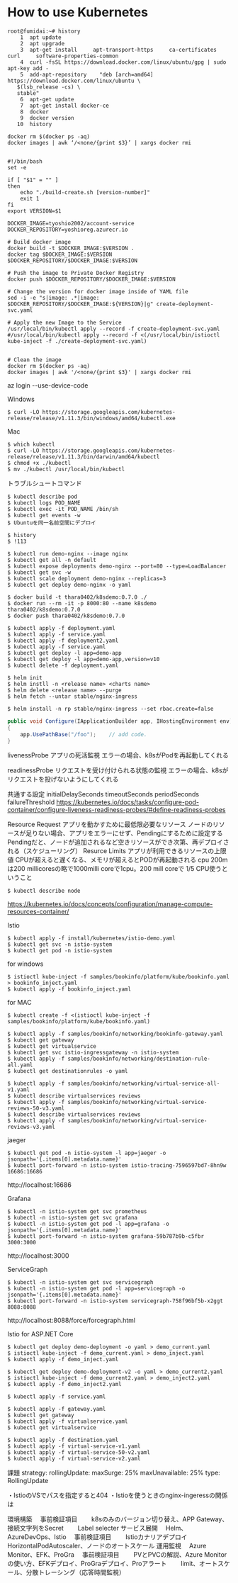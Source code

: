# How to use Kubernetes

```shell-session
root@fumidai:~# history
    1  apt update
    2  apt upgrade
    3  apt-get install     apt-transport-https     ca-certificates     curl     software-properties-common
    4  curl -fsSL https://download.docker.com/linux/ubuntu/gpg | sudo apt-key add -
    5  add-apt-repository    "deb [arch=amd64] https://download.docker.com/linux/ubuntu \
   $(lsb_release -cs) \
   stable"
    6  apt-get update
    7  apt-get install docker-ce
    8  docker
    9  docker version
   10  history
```

```shell-session
docker rm $(docker ps -aq)
docker images | awk ‘/<none/{print $3}’ | xargs docker rmi


#!/bin/bash
set -e

if [ "$1" = "" ]
then
    echo "./build-create.sh [version-number]"
    exit 1
fi
export VERSION=$1

DOCKER_IMAGE=tyoshio2002/account-service
DOCKER_REPOSITORY=yoshioreg.azurecr.io

# Build docker image
docker build -t $DOCKER_IMAGE:$VERSION .
docker tag $DOCKER_IMAGE:$VERSION $DOCKER_REPOSITORY/$DOCKER_IMAGE:$VERSION

# Push the image to Private Docker Registry
docker push $DOCKER_REPOSITORY/$DOCKER_IMAGE:$VERSION

# Change the version for docker image inside of YAML file 
sed -i -e "s|image: .*|image: $DOCKER_REPOSITORY/$DOCKER_IMAGE:${VERSION}|g" create-deployment-svc.yaml

# Apply the new Image to the Service
/usr/local/bin/kubectl apply --record -f create-deployment-svc.yaml
#/usr/local/bin/kubectl apply --record -f <(/usr/local/bin/istioctl kube-inject -f ./create-deployment-svc.yaml)


# Clean the image
docker rm $(docker ps -aq)
docker images | awk '/<none/{print $3}' | xargs docker rmi 
```



az login --use-device-code

Windows
```shell-session
$ curl -LO https://storage.googleapis.com/kubernetes-release/release/v1.11.3/bin/windows/amd64/kubectl.exe
```

Mac
```shell-session
$ which kubectl
$ curl -LO https://storage.googleapis.com/kubernetes-release/release/v1.11.3/bin/darwin/amd64/kubectl
$ chmod +x ./kubectl
$ mv ./kubectl /usr/local/bin/kubectl
```

トラブルシュートコマンド
```shell-session
$ kubectl describe pod
$ kubectl logs POD_NAME
$ kubectl exec -it POD_NAME /bin/sh
$ kubectl get events -w
$ Ubuntuを同一名前空間にデプロイ
```

```shell-session
$ history
$ !113
```

```shell-session
$ kubectl run demo-nginx --image nginx
$ kubectl get all -n default
$ kubectl expose deployments demo-nginx --port=80 --type=LoadBalancer
$ kubectl get svc -w
$ kubectl scale deployment demo-nginx --replicas=3
$ kubectl get deploy demo-nginx -o yaml
```

```shell-session
$ docker build -t thara0402/k8sdemo:0.7.0 ./
$ docker run --rm -it -p 8000:80 --name k8sdemo thara0402/k8sdemo:0.7.0
$ docker push thara0402/k8sdemo:0.7.0
```

```shell-session
$ kubectl apply -f deployment.yaml
$ kubectl apply -f service.yaml
$ kubectl apply -f deployment2.yaml
$ kubectl apply -f service.yaml
$ kubectl get deploy -l app=demo-app
$ kubectl get deploy -l app=demo-app,version=v10
$ kubectl delete -f deployment.yaml
```

```shell-session
$ helm init
$ helm instll -n <release name> <charts name>
$ helm delete <release name> --purge
$ helm fetch --untar stable/nginx-ingress
```

```shell-session
$ helm install -n rp stable/nginx-ingress --set rbac.create=false
```

```csharp
public void Configure(IApplicationBuilder app, IHostingEnvironment env)
{
    app.UsePathBase("/foo");    // add code.
}
```

livenessProbe
アプリの死活監視
エラーの場合、k8sがPodを再起動してくれる

readinessProbe
リクエストを受け付けられる状態の監視
エラーの場合、k8sがリクエストを投げないようにしてくれる

共通する設定
initialDelaySeconds
timeoutSeconds
periodSeconds
failureThreshold
https://kubernetes.io/docs/tasks/configure-pod-container/configure-liveness-readiness-probes/#define-readiness-probes


Resource Request
アプリを動かすために最低限必要なリソース
ノードのリソースが足りない場合、アプリをエラーにせず、Pendingにするために設定する
Pendingだと、ノードが追加されるなど空きリソースができ次第、再デプロイされる（スケジューリング）
Resurce Limits
アプリが利用できるリソースの上限値
CPUが超えると遅くなる、メモリが超えるとPODが再起動される
cpu 200m は200 millicoresの略で1000milli coreで1cpu。200 mill coreで 1/5 CPU使うということ

```shell-session
$ kubectl describe node
```
https://kubernetes.io/docs/concepts/configuration/manage-compute-resources-container/


Istio
```shell-session
$ kubectl apply -f install/kubernetes/istio-demo.yaml
$ kubectl get svc -n istio-system
$ kubectl get pod -n istio-system
```

for windows
```shell-session
$ istioctl kube-inject -f samples/bookinfo/platform/kube/bookinfo.yaml > bookinfo_inject.yaml
$ kubectl apply -f bookinfo_inject.yaml
```

for MAC
```shell-session
$ kubectl create -f <(istioctl kube-inject -f samples/bookinfo/platform/kube/bookinfo.yaml)
```

```shell-session
$ kubectl apply -f samples/bookinfo/networking/bookinfo-gateway.yaml
$ kubectl get gateway
$ kubectl get virtualservice
$ kubectl get svc istio-ingressgateway -n istio-system
$ kubectl apply -f samples/bookinfo/networking/destination-rule-all.yaml
$ kubectl get destinationrules -o yaml
```

```shell-session
$ kubectl apply -f samples/bookinfo/networking/virtual-service-all-v1.yaml
$ kubectl describe virtualservices reviews
$ kubectl apply -f samples/bookinfo/networking/virtual-service-reviews-50-v3.yaml
$ kubectl describe virtualservices reviews
$ kubectl apply -f samples/bookinfo/networking/virtual-service-reviews-v3.yaml
```

jaeger
```shell-session
$ kubectl get pod -n istio-system -l app=jaeger -o jsonpath='{.items[0].metadata.name}'
$ kubectl port-forward -n istio-system istio-tracing-7596597bd7-8hn9w 16686:16686
```
http://localhost:16686

Grafana
```shell-session
$ kubectl -n istio-system get svc prometheus
$ kubectl -n istio-system get svc grafana
$ kubectl -n istio-system get pod -l app=grafana -o jsonpath='{.items[0].metadata.name}'
$ kubectl port-forward -n istio-system grafana-59b787b9b-c5fbr 3000:3000
```
http://localhost:3000

ServiceGraph
```shell-session
$ kubectl -n istio-system get svc servicegraph
$ kubectl -n istio-system get pod -l app=servicegraph -o jsonpath='{.items[0].metadata.name}'
$ kubectl port-forward -n istio-system servicegraph-758f96bf5b-x2ggt 8088:8088
```
http://localhost:8088/force/forcegraph.html



Istio for ASP.NET Core
```shell-session
$ kubectl get deploy demo-deployment -o yaml > demo_current.yaml
$ istioctl kube-inject -f demo_current.yaml > demo_inject.yaml
$ kubectl apply -f demo_inject.yaml

$ kubectl get deploy demo-deployment-v2 -o yaml > demo_current2.yaml
$ istioctl kube-inject -f demo_current2.yaml > demo_inject2.yaml
$ kubectl apply -f demo_inject2.yaml

$ kubectl apply -f service.yaml

$ kubectl apply -f gateway.yaml
$ kubectl get gateway
$ kubectl apply -f virtualservice.yaml
$ kubectl get virtualservice

$ kubectl apply -f destination.yaml
$ kubectl apply -f virtual-service-v1.yaml
$ kubectl apply -f virtual-service-50-v2.yaml
$ kubectl apply -f virtual-service-v2.yaml
```

課題
  strategy:
    rollingUpdate:
      maxSurge: 25%
      maxUnavailable: 25%
    type: RollingUpdate

・IstioのVSでパスを指定すると404
・Istioを使うときのnginx-ingeressの関係は

環境構築
　事前検証項目
　　k8sのみのバージョン切り替え、APP Gateway、接続文字列をSecret
　　Label selecter
サービス展開
　Helm、AzureDevOps、Istio
　事前検証項目
　　Istioカナリアデプロイ
    HorizontalPodAutoscaler、ノードのオートスケール
運用監視
　Azure Monitor、EFK、ProGra
　事前検証項目
　　PVとPVCの解説、Azure Monitorの使い方、EFKデプロイ、ProGraデプロイ、Proアラート
　　limit、オートスケール、分散トレーシング（応答時間監視）

